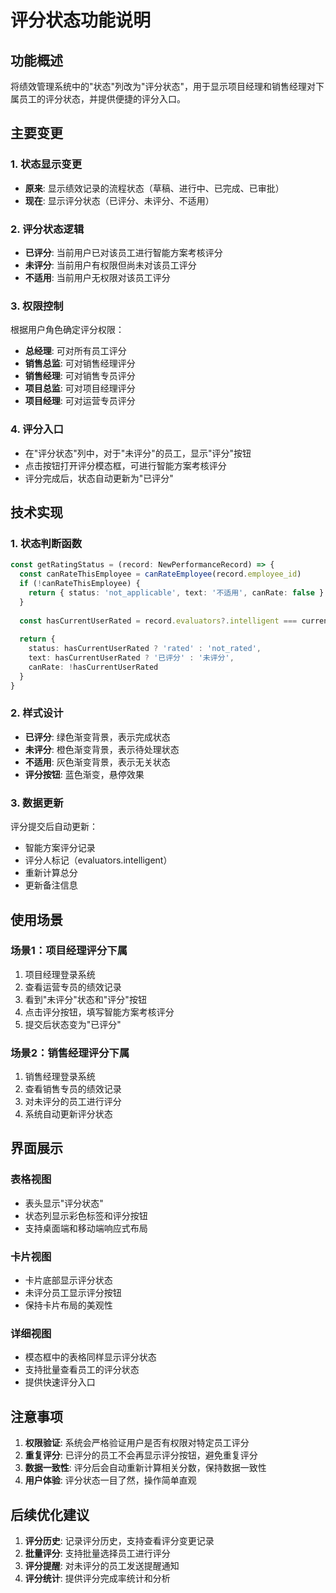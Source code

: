 # 评分状态功能说明

## 功能概述

将绩效管理系统中的"状态"列改为"评分状态"，用于显示项目经理和销售经理对下属员工的评分状态，并提供便捷的评分入口。

## 主要变更

### 1. 状态显示变更
- **原来**: 显示绩效记录的流程状态（草稿、进行中、已完成、已审批）
- **现在**: 显示评分状态（已评分、未评分、不适用）

### 2. 评分状态逻辑
- **已评分**: 当前用户已对该员工进行智能方案考核评分
- **未评分**: 当前用户有权限但尚未对该员工评分
- **不适用**: 当前用户无权限对该员工评分

### 3. 权限控制
根据用户角色确定评分权限：
- **总经理**: 可对所有员工评分
- **销售总监**: 可对销售经理评分
- **销售经理**: 可对销售专员评分
- **项目总监**: 可对项目经理评分
- **项目经理**: 可对运营专员评分

### 4. 评分入口
- 在"评分状态"列中，对于"未评分"的员工，显示"评分"按钮
- 点击按钮打开评分模态框，可进行智能方案考核评分
- 评分完成后，状态自动更新为"已评分"

## 技术实现

### 1. 状态判断函数
```typescript
const getRatingStatus = (record: NewPerformanceRecord) => {
  const canRateThisEmployee = canRateEmployee(record.employee_id)
  if (!canRateThisEmployee) {
    return { status: 'not_applicable', text: '不适用', canRate: false }
  }
  
  const hasCurrentUserRated = record.evaluators?.intelligent === currentUserId
  
  return {
    status: hasCurrentUserRated ? 'rated' : 'not_rated',
    text: hasCurrentUserRated ? '已评分' : '未评分',
    canRate: !hasCurrentUserRated
  }
}
```

### 2. 样式设计
- **已评分**: 绿色渐变背景，表示完成状态
- **未评分**: 橙色渐变背景，表示待处理状态
- **不适用**: 灰色渐变背景，表示无关状态
- **评分按钮**: 蓝色渐变，悬停效果

### 3. 数据更新
评分提交后自动更新：
- 智能方案评分记录
- 评分人标记（evaluators.intelligent）
- 重新计算总分
- 更新备注信息

## 使用场景

### 场景1：项目经理评分下属
1. 项目经理登录系统
2. 查看运营专员的绩效记录
3. 看到"未评分"状态和"评分"按钮
4. 点击评分按钮，填写智能方案考核评分
5. 提交后状态变为"已评分"

### 场景2：销售经理评分下属
1. 销售经理登录系统
2. 查看销售专员的绩效记录
3. 对未评分的员工进行评分
4. 系统自动更新评分状态

## 界面展示

### 表格视图
- 表头显示"评分状态"
- 状态列显示彩色标签和评分按钮
- 支持桌面端和移动端响应式布局

### 卡片视图
- 卡片底部显示评分状态
- 未评分员工显示评分按钮
- 保持卡片布局的美观性

### 详细视图
- 模态框中的表格同样显示评分状态
- 支持批量查看员工的评分状态
- 提供快速评分入口

## 注意事项

1. **权限验证**: 系统会严格验证用户是否有权限对特定员工评分
2. **重复评分**: 已评分的员工不会再显示评分按钮，避免重复评分
3. **数据一致性**: 评分后会自动重新计算相关分数，保持数据一致性
4. **用户体验**: 评分状态一目了然，操作简单直观

## 后续优化建议

1. **评分历史**: 记录评分历史，支持查看评分变更记录
2. **批量评分**: 支持批量选择员工进行评分
3. **评分提醒**: 对未评分的员工发送提醒通知
4. **评分统计**: 提供评分完成率统计和分析

